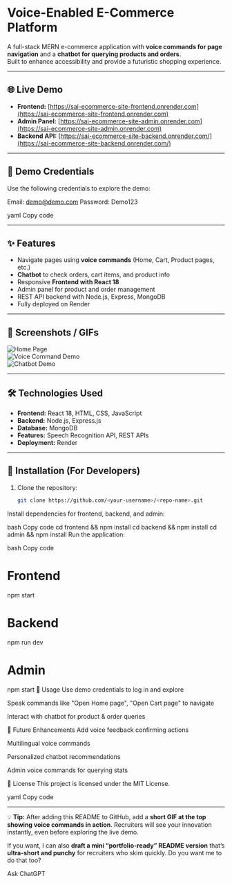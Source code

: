 # Voice-Enabled E-Commerce Platform

A full-stack MERN e-commerce application with **voice commands for page navigation** and a **chatbot for querying products and orders**.  
Built to enhance accessibility and provide a futuristic shopping experience.

---

## 🌐 Live Demo

- **Frontend:** [https://sai-ecommerce-site-frontend.onrender.com](https://sai-ecommerce-site-frontend.onrender.com)  
- **Admin Panel:** [https://sai-ecommerce-site-admin.onrender.com](https://sai-ecommerce-site-admin.onrender.com)  
- **Backend API:** [https://sai-ecommerce-site-backend.onrender.com/](https://sai-ecommerce-site-backend.onrender.com/)

---

## 👤 Demo Credentials

Use the following credentials to explore the demo:

Email: demo@demo.com
Password: Demo123

yaml
Copy code

---

## ✨ Features

- Navigate pages using **voice commands** (Home, Cart, Product pages, etc.)  
- **Chatbot** to check orders, cart items, and product info  
- Responsive **Frontend with React 18**  
- Admin panel for product and order management  
- REST API backend with Node.js, Express, MongoDB  
- Fully deployed on Render

---

## 📸 Screenshots / GIFs

![Home Page](./screenshots/home.png)  
![Voice Command Demo](./screenshots/voice-demo.gif)  
![Chatbot Demo](./screenshots/chatbot-demo.gif)  

---

## 🛠 Technologies Used

- **Frontend:** React 18, HTML, CSS, JavaScript  
- **Backend:** Node.js, Express.js  
- **Database:** MongoDB  
- **Features:** Speech Recognition API, REST APIs  
- **Deployment:** Render

---

## 🚀 Installation (For Developers)

1. Clone the repository:
   ```bash
   git clone https://github.com/<your-username>/<repo-name>.git
Install dependencies for frontend, backend, and admin:

bash
Copy code
cd frontend && npm install
cd backend && npm install
cd admin && npm install
Run the application:

bash
Copy code
# Frontend
npm start
# Backend
npm run dev
# Admin
npm start
📝 Usage
Use demo credentials to log in and explore

Speak commands like "Open Home page", "Open Cart page" to navigate

Interact with chatbot for product & order queries

🔮 Future Enhancements
Add voice feedback confirming actions

Multilingual voice commands

Personalized chatbot recommendations

Admin voice commands for querying stats

📄 License
This project is licensed under the MIT License.

yaml
Copy code

---

💡 **Tip:** After adding this README to GitHub, add a **short GIF at the top showing voice commands in action**. Recruiters will see your innovation instantly, even before exploring the live demo.  

If you want, I can also **draft a mini “portfolio-ready” README version** that’s **ultra-short and punchy** for recruiters who skim quickly. Do you want me to do that too?







Ask ChatGPT
